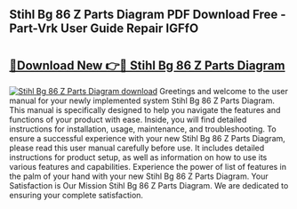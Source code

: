 ## Stihl Bg 86 Z Parts Diagram PDF Download Free - Part-Vrk User Guide Repair IGFfO

# <h2><a href="http://dfmzm1.blite.top/?on=Stihl+Bg+86+Z+Parts+Diagram">🔗Download New 👉🔴 Stihl Bg 86 Z Parts Diagram</a></h2>

[![Stihl Bg 86 Z Parts Diagram download](https://i.imgur.com/lujVjoI.png)](http://dfmzm1.blite.top/?on=Stihl+Bg+86+Z+Parts+Diagram)
Greetings and welcome to the user manual for your newly implemented system Stihl Bg 86 Z Parts Diagram. This manual is specifically designed to help you navigate the features and functions of your product with ease. Inside, you will find detailed instructions for installation, usage, maintenance, and troubleshooting. To ensure a successful experience with your new Stihl Bg 86 Z Parts Diagram, please read this user manual carefully before use. It includes detailed instructions for product setup, as well as information on how to use its various features and capabilities. Experience the power of list of features in the palm of your hand with your new Stihl Bg 86 Z Parts Diagram. Your Satisfaction is Our Mission Stihl Bg 86 Z Parts Diagram. We are dedicated to ensuring your complete satisfaction.
